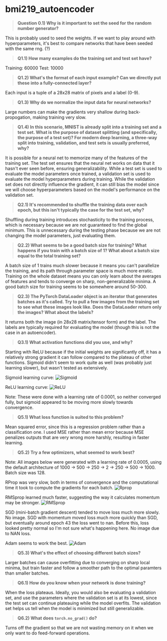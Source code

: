 # bmi219_autoencoder



> **Question 0.1) Why is it important to set the seed for the random number
generator?**

This is probably used to seed the weights. If we want to play around
with hyperparameters, it's best to compare networks that have been
seeded with the same rng. (?)

> **Q1.1) How many examples do the training set and test set have?**

Training: 60000
Test: 10000

> **Q1.2) What's the format of each input example? Can we directly put these into a fully-connected layer?**

Each input is a tuple of a 28x28 matrix of pixels and a label (0-9).


> **Q1.3) Why do we normalize the input data for neural networks?**

Large numbers can make the gradients very shallow during
back-propogation, making training very slow.


> **Q1.4) In this scenario, MNIST is already split into a training set 
and a test set. What is the purpose of dataset splitting (and specifically, 
the purpose of a test set)? For modern deep learning, a three-way split 
into training, validation, and test sets is usually preferred, why?**

It is possible for a neural net to memorize many of the features of the
training set. The test set ensures that the neural net works on data
that it hasn't ever seen before, ensuring generalizability.
While a test set is used to evaluate the model parameters once trained, a validation
set is used to evaluate the model hyperparameters during training. While the validation set 
does not directly influence the gradient, it can still bias the model since we 
will choose hyperparameters based on the model's performance on the validation set.


> **Q2.1) It's recommended to shuffle the training data over each epoch, 
but this isn't typically the case for the test set, why?**

Shuffling during training introduces stochasticity to the training
process, which is necessary because we are not guaranteed to find the
global minimum. This is unnecessary during the testing phase because we
are not changing the model parameters, just evaluating them.


> **Q2.2) What seems to be a good batch size for training? What happens if you train 
with a batch size of 1? What about a batch size equal to the total training set?**

A batch size of 1 trains much slower because it means you can't
parallelize the training, and its path through parameter space is 
much more erratic. Training on the whole dataset means you can
only learn about the averages of features and tends to converge on
sharp, non-generalizable minima. A good batch size for
training seems to be somewhere around 50-300.

> **Q2.3) The PyTorch DataLoader object is an iterator that generates batches as it's called. 
Try to pull a few images from the training set to see what these images look like. 
Does the DataLoader return only the images? What about the labels?**

It returns both the image (in 28x28 matrix/tensor form) and the label.
The labels are typically required for evaluating the model (though this
is not the case in an autoencoder).


> **Q3.1) What activation functions did you use, and why?**

Starting with ReLU because if the initial weights are significantly off, it has a
relatively strong gradient it can follow compared to the plateau of
other functions. Sigmoid didn't seem to work
quite as well (was probably just learning slower), but wasn't tested as extensively.

Sigmoid learning curve:
![Sigmoid](default_layers/lr_0.0001_sigmoid.png)

ReLU learning curve:
![ReLU](default_layers/lr_0.0001.png)

Note: These were done with a learning rate of 0.0001, so neither converged fully, but sigmoid 
appeared to be moving more slowly towards convergence.


> **Q5.1) What loss function is suited to this problem?**

Mean squared error, since this is a regression problem rather than a
classification one. I used MSE rather than mean error because MSE
penalizes outputs that are very wrong more harshly, resulting in faster
learning.

> **Q5.2) Try a few optimizers, what seemed to work best?**

Note: All images below were generated with a learning rate of 0.0005, using the 
default architecture of 1000 -> 500 -> 250 -> 2 -> 250 -> 500 -> 1000.
Batch size was 128.

RProp was very slow, both in terms of convergence and the computational time 
it took to compute the gradients for each batch.
![Rprop](default_layers/lr_0.0005_rprop.png)

RMSprop learned much faster, suggesting the way it calculates momentum may be 
stronger.
![RMSprop](default_layers/lr_0.0005_rmsprop.png)

SGD (mini-batch gradient descent) tended to move loss much more slowly. No image.
SGD with momentum moved loss much more quickly than SGD, but eventually around
epoch 43 the loss went to nan. Before this, loss looked pretty normal so
I'm not sure what's happening here. No image due to NAN loss.

Adam seems to work the best.
![Adam](default_layers/lr_0.0005.png)

> **Q5.3) What's the effect of choosing different batch sizes?**

Larger batches can cause overfitting due to converging on sharp local
minima, but train faster and follow a smoother path to the optimal
paramters than smaller batches.


> **Q6.1)  How do you know when your network is done training?**

When the loss plateaus. Ideally, you would also be evaluating a
validation set, and use the parameters where the validation set is at
its lowest, since the test set can continue plateauing while the model
overfits. The validation set helps us tell when the model is minimized
but still generalizable.


> **Q6.2) What does `torch.no_grad()` do?**

Turns off the gradient so that we are not wasting memory on it when we
only want to do feed-forward operations.
